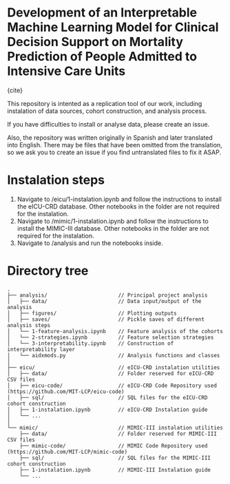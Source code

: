 # Development of an Interpretable Machine Learning Model for Clinical Decision Support on Mortality Prediction of People Admitted to Intensive Care Units

{cite}

This repository is intented as a replication tool of our work, including instalation of data sources, cohort construction, and analysis process.

If you have difficulties to install or analyse data, please create an issue.

Also, the repository was written originally in Spanish and later translated into English. There may be files that have been omitted from the translation, so we ask you to create an issue if you find untranslated files to fix it ASAP.

# Instalation steps

1. Navigate to /eicu/1-instalation.ipynb and follow the instructions to install the eICU-CRD database. Other notebooks in the folder are not required for the instalation.
2. Navigate to /mimic/1-instalation.ipynb and follow the instructions to install the MIMIC-III database. Other notebooks in the folder are not required for the instalation.
3. Navigate to /analysis and run the notebooks inside.

# Directory tree

```
.
├── analysis/                       // Principal project analysis
│   ├── data/                       // Data input/output of the analysis
│   ├── figures/                    // Plotting outputs
│   ├── saves/                      // Pickle saves of different analysis steps
│   └── 1-feature-analysis.ipynb    // Feature analysis of the cohorts
│   └── 2-strategies.ipynb          // Feature selection strategies
│   └── 3-interpretability.ipynb    // Construction of interpretability layer
│   └── aidxmods.py                 // Analysis functions and classes
│
├── eicu/                           // eICU-CRD instalation utilities
│   ├── data/                       // Folder reserved for eICU-CRD CSV files
│   ├── eicu-code/                  // eICU-CRD Code Repository used (https://github.com/MIT-LCP/eicu-code)
│   ├── sql/                        // SQL files for the eICU-CRD cohort construction
│   ├── 1-instalation.ipynb         // eICU-CRD Instalation guide
│   └── ...
│
└── mimic/                          // MIMIC-III instalation utilities
    ├── data/                       // Folder reserved for MIMIC-III CSV files
    ├── mimic-code/                 // MIMIC Code Repository used (https://github.com/MIT-LCP/mimic-code)
    ├── sql/                        // SQL files for the MIMIC-III cohort construction
    ├── 1-instalation.ipynb         // MIMIC-III Instalation guide
    └── ...

```
